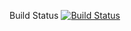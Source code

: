 Build Status
[![Build Status](https://visaonetrack.visualstudio.com/Data%20Platform/_apis/build/status%2FInfrastructureSetup?repoName=PowerBI&branchName=master)](https://visaonetrack.visualstudio.com/Data%20Platform/_build/latest?definitionId=48&repoName=PowerBI&branchName=master)
